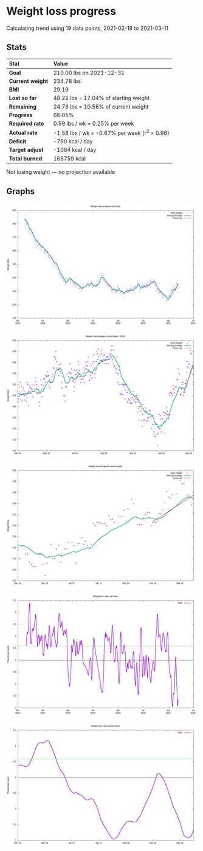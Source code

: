 # Weight loss progress

Calculating trend using 19 data points, 2021-02-18 to 2021-03-11

## Stats

Stat|Value
:-|:-
**Goal**|210.00 lbs on 2021-12-31
**Current weight**|234.78 lbs
**BMI**|29.19
**Lost so far**|48.22 lbs = 17.04% of starting weight
**Remaining**|24.78 lbs = 10.56% of current  weight
**Progress**|66.05%
**Required rate**|0.59 lbs / wk = 0.25% per week
**Actual rate**|-1.58 lbs / wk = -0.67% per week  (r<sup>2</sup> = 0.96)
**Deficit**|-790 kcal / day
**Target adjust**|-1084 kcal / day
**Total burned**|168759 kcal

Not losing weight &mdash; no projection available

## Graphs

![](weight-graph-alltime.png)

![](weight-graph-covid.png)

![](weight-graph-recent.png)

![](rate-graph-alltime.png)

![](rate-graph-recent.png)
